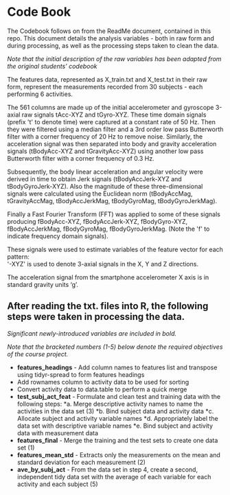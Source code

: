 # Code Book
The Codebook follows on from the ReadMe document, contained in this repo.
This document details the analysis variables - both in raw form and during processing, as well as the processing steps taken to clean the data.

*Note that the initial description of the raw variables has been adapted from the original students’ codebook* 

The features data, represented as X_train.txt and X_test.txt in their raw form, represent the measurements recorded from 30 subjects - each performing 6 activities.

The 561 columns are made up of the initial accelerometer and gyroscope 3-axial raw signals tAcc-XYZ and tGyro-XYZ. These time domain signals (prefix 't' to denote time) were captured at a constant rate of 50 Hz. Then they were filtered using a median filter and a 3rd order low pass Butterworth filter with a corner frequency of 20 Hz to remove noise. Similarly, the acceleration signal was then separated into body and gravity acceleration signals (tBodyAcc-XYZ and tGravityAcc-XYZ) using another low pass Butterworth filter with a corner frequency of 0.3 Hz. 

Subsequently, the body linear acceleration and angular velocity were derived in time to obtain Jerk signals (tBodyAccJerk-XYZ and tBodyGyroJerk-XYZ). Also the magnitude of these three-dimensional signals were calculated using the Euclidean norm (tBodyAccMag, tGravityAccMag, tBodyAccJerkMag, tBodyGyroMag, tBodyGyroJerkMag). 

Finally a Fast Fourier Transform (FFT) was applied to some of these signals producing fBodyAcc-XYZ, fBodyAccJerk-XYZ, fBodyGyro-XYZ, fBodyAccJerkMag, fBodyGyroMag, fBodyGyroJerkMag. (Note the 'f' to indicate frequency domain signals). 

These signals were used to estimate variables of the feature vector for each pattern:  
'-XYZ' is used to denote 3-axial signals in the X, Y and Z directions. 

The acceleration signal from the smartphone accelerometer X axis is in standard gravity units ‘g’.

## After reading the txt. files into R, the following steps were taken in processing the data. 

*Significant newly-introduced variables are included in bold.*

*Note that the bracketed numbers (1-5) below denote the required objectives of the course project.*

* **features_headings** - Add column names to features list and transpose using tidyr-spread to form features headings
* Add rownames column to activity data to be used for sorting
* Convert activity data to data.table to perform a quick merge
* **test_subj_act_feat**  - Formulate and clean test and training data with the following steps:
  *a. Merge descriptive activity names to name the activities in the data set (3)
  *b. Bind subject data and activity data
  *c. Allocate subject and activity variable names
  *d. Appropriately label the data set with descriptive variable names
  *e. Bind subject and activity data with measurement data 
* **features_final**  - Merge the training and the test sets to create one data set (1) 
* **features_mean_std** -  Extracts only the measurements on the mean and standard deviation for each measurement (2) 
* **ave_by_subj_act** - From the data set in step 4, create a second, independent tidy data set with the average of each variable for each activity and each subject (5)
